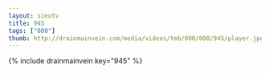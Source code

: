 ```yaml
--- 
layout: sieutv
title: 945
tags: ["000"]
thumb: http://drainmainvein.com/media/videos/tmb/000/000/945/player.jpg
---
```

{% include drainmainvein key="945" %} 
